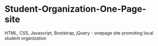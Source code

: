 # Student-Organization-One-Page-site
HTML, CSS, Javascript, Bootstrap, jQuery - onepage site promoting local student organization
